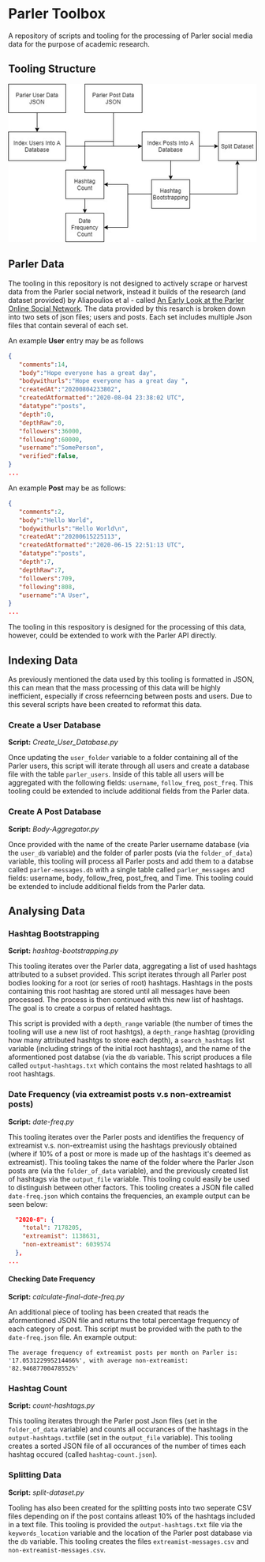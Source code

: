 # Parler Toolbox
A repository of scripts and tooling for the processing of Parler social media data for the purpose of academic research.

## Tooling Structure
![Tooling Structure](https://raw.githubusercontent.com/CartographerLabs/Parler-Toolbox/main/diagram.jpg?token=AG46WRTDOQGTQI5QABGKED3A4FR7K "Tooling Structure")


## Parler Data
The tooling in this repository is not designed to actively scrape or harvest data from the Parler social network, instead it builds of the research (and dataset provided) by Aliapoulios et al - called [An Early Look at the Parler Online Social Network](https://arxiv.org/pdf/2101.03820.pdf). The data provided by this resarch is broken down into two sets of json files; users and posts. Each set includes multiple Json files that contain several of each set.

An example **User** entry may be as follows
```JSON
{
   "comments":14,
   "body":"Hope everyone has a great day",
   "bodywithurls":"Hope everyone has a great day ",
   "createdAt":"20200804233802",
   "createdAtformatted":"2020-08-04 23:38:02 UTC",
   "datatype":"posts",
   "depth":0,
   "depthRaw":0,
   "followers":36000,
   "following":60000,
   "username":"SomePerson",
   "verified":false,
}
...
```

An example **Post** may be as follows:

```JSON
{
   "comments":2,
   "body":"Hello World",
   "bodywithurls":"Hello World\n",
   "createdAt":"20200615225113",
   "createdAtformatted":"2020-06-15 22:51:13 UTC",
   "datatype":"posts",
   "depth":7,
   "depthRaw":7,
   "followers":709,
   "following":808,
   "username":"A User",
}
...
```

The tooling in this respository is designed for the processing of this data, however, could be extended to work with the Parler API directly.

## Indexing Data
As previously mentioned the data used by this tooling is formatted in JSON, this can mean that the mass processing of this data will be highly inefficient, especially if cross refeerncing between posts and users. Due to this several scripts have been created to reformat this data.

### Create a User Database
**Script:** *Create_User_Database.py*

Once updating the ```user_folder``` variable to a folder containing all of the Parler users, this script will iterate through all users and create a database file with the table ```parler_users```. Inside of this table all users will be aggregated with the following fields: ```username```, ```follow_freq```, ```post_freq```. This tooling could be extended to include additional fields from the Parler data.

### Create A Post Database
**Script:** *Body-Aggregator.py*

Once provided with the name of the create Parler username database (via the ```user_db``` variable) and the folder of parler posts (via the ```folder_of_data```) variable, this tooling will process all Parler posts and add them to a databse called ```parler-messages.db``` with a single table called ```parler_messages``` and fields: username, body, follow_freq, post_freq, and Time. This tooling could be extended to include additional fields from the Parler data.

## Analysing Data

### Hashtag Bootstrapping
**Script:** *hashtag-bootstrapping.py*

This tooling iterates over the Parler data, aggregating a list of used hashtags attributed to a subset provided.  This script iterates through all Parler post bodies looking for a root (or series of root) hashtags. Hashtags in the posts containing this root hashtag are stored until all messages have been processed. The process is then continued with this new list of hashtags. The goal is to create a corpus of related hashtags. 

This script is provided with a ```depth_range``` variable (the number of times the tooling will use a new list of root hashtgs), a ```depth_range``` hashtag (providing how many attributed hashtgs to store each depth), a ```search_hashtags``` list variable (including strings of the initial root hashtags), and the name of the aformentioned post databse (via the ```db``` variable. This script produces a file called ```output-hashtags.txt``` which contains the most related hashtags to all root hashtags.

### Date Frequency (via extreamist posts v.s non-extreamist posts)
**Script:** *date-freq.py*

This tooling iterates over the Parler posts and identifies the frequency of extreamist v.s. non-extreamist using the hashtags previously obtained (where if 10% of a post or more is made up of the hashtags it's deemed as extreamist). This tooling takes the name of the folder where the Parler Json posts are (via the ```folder_of_data``` variable), and the previously created list of hashtags via the ```output_file``` variable. This tooling could easily be used to distinguish between other factors. This tooling creates a JSON file called ```date-freq.json``` which contains the frequencies, an example output can be seen below:

```JSON
  "2020-8": {
    "total": 7178205,
    "extreamist": 1138631,
    "non-extreamist": 6039574
  },
...
```

#### Checking Date Frequency
**Script:** *calculate-final-date-freq.py*

An additional piece of tooling has been created that reads the aformentioned JSON file and returns the total percentage frequency of each category of post. This script must be provided with the path to the ```date-freq.json``` file. An example output:

```
The average frequency of extreamist posts per month on Parler is: '17.053122995214466%', with average non-extreamist: '82.94687700478552%'
```

### Hashtag Count
**Script:** *count-hashtags.py*

This tooling iterates through the Parler post Json files (set in the ```folder_of_data``` variable) and counts all occurances of the hashtags in the  ```output-hashtags.txt```file (set in the ```output_file``` variable). This tooling creates a sorted JSON file of all occurances of the number of times each hashtag occured (called ```hashtag-count.json```).

### Splitting Data 
**Script:** *split-dataset.py*

Tooling has also been created for the splitting posts into two seperate CSV files depending on if the post contains atleast 10% of the hashtags included in a text file. 
This tooling is provided the ```output-hashtags.txt``` file via the ```keywords_location``` variable and the location of the Parler post database via the ```db``` variable. This tooling creates the files ```extreamist-messages.csv``` and ```non-extreamist-messages.csv```.
